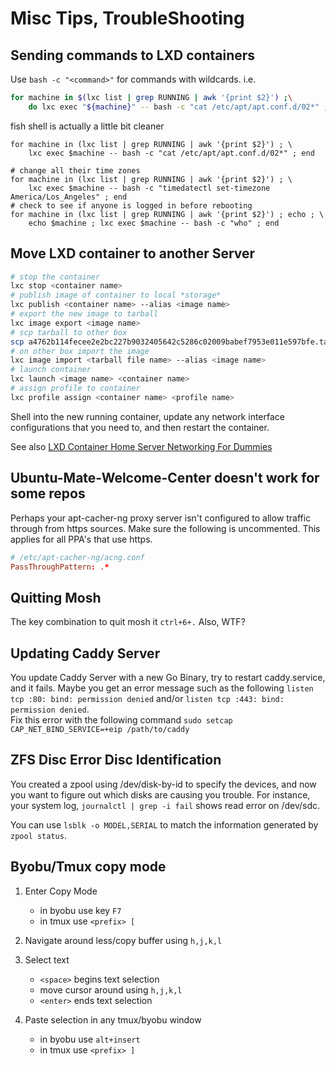 # Misc Tips, TroubleShooting

## Sending commands to LXD containers

Use `bash -c "<command>"` for commands with wildcards. i.e.

```bash
for machine in $(lxc list | grep RUNNING | awk '{print $2}') ;\
    do lxc exec "${machine}" -- bash -c "cat /etc/apt/apt.conf.d/02*" ; done
```

fish shell is actually a little bit cleaner

```fish
for machine in (lxc list | grep RUNNING | awk '{print $2}') ; \
    lxc exec $machine -- bash -c "cat /etc/apt/apt.conf.d/02*" ; end
```

```fish
# change all their time zones
for machine in (lxc list | grep RUNNING | awk '{print $2}') ; \
    lxc exec $machine -- bash -c "timedatectl set-timezone America/Los_Angeles" ; end
# check to see if anyone is logged in before rebooting
for machine in (lxc list | grep RUNNING | awk '{print $2}') ; echo ; \
    echo $machine ; lxc exec $machine -- bash -c "who" ; end 
```

## Move LXD container to another Server

```bash
# stop the container
lxc stop <container name>
# publish image of container to local *storage*
lxc publish <container name> --alias <image name>
# export the new image to tarball
lxc image export <image name>
# scp tarball to other box
scp a4762b114fecee2e2bc227b9032405642c5286c02009babef7953e011e597bfe.tar.gz server:
# on other box import the image
lxc image import <tarball file name> --alias <image name>
# launch container
lxc launch <image name> <container name>
# assign profile to container
lxc profile assign <container name> <profile name>
```

Shell into the new running container, update any network interface
configurations that you need to, and then restart the container.

See also
[LXD Container Home Server Networking For Dummies](lxd_container_home_server_networking_for_dummies.md)

## Ubuntu-Mate-Welcome-Center doesn't work for some repos

Perhaps your apt-cacher-ng proxy server isn't configured to allow 
traffic through from https sources. Make sure the following is
uncommented. This applies for all PPA's that use https.

```conf
# /etc/apt-cacher-ng/acng.conf
PassThroughPattern: .*
```

## Quitting Mosh

The key combination to quit mosh it `ctrl+6+.`
Also, WTF?

## Updating Caddy Server

You update Caddy Server with a new Go Binary, try to restart caddy.service, and it fails.
Maybe you get an error message such as the following `listen tcp :80: bind: permission denied` and/or
`listen tcp :443: bind: permission denied`.  
Fix this error with the following command `sudo setcap CAP_NET_BIND_SERVICE=+eip /path/to/caddy`

## ZFS Disc Error Disc Identification

You created a zpool using /dev/disk-by-id to specify the devices, and now you want to figure out
which disks are causing you trouble.  For instance, your system log, `journalctl | grep -i fail`
shows read error on /dev/sdc.  

You can use `lsblk -o MODEL,SERIAL` to match the information generated by `zpool status`.

## Byobu/Tmux copy mode

1. Enter Copy Mode 
    * in byobu use key `F7`
    * in tmux use `<prefix> [`

2. Navigate around less/copy buffer using `h,j,k,l`

3. Select text
    * `<space>` begins text selection
    * move cursor around using `h,j,k,l`
    * `<enter>` ends text selection

4. Paste selection in any tmux/byobu window
    * in byobu use `alt+insert`
    * in  tmux use `<prefix> ]`
